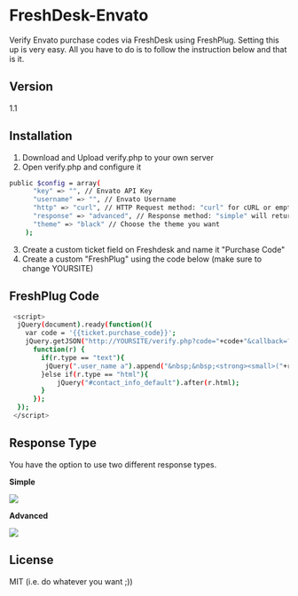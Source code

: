 FreshDesk-Envato
================

Verify Envato purchase codes via FreshDesk using FreshPlug. Setting this up is very easy. All you have to do is to follow the instruction below and that is it.

Version
----

1.1

Installation
-----------
1. Download and Upload verify.php to your own server
2. Open verify.php and configure it 

```sh
public $config = array(
      "key" => "", // Envato API Key
      "username" => "", // Envato Username
      "http" => "curl", // HTTP Request method: "curl" for cURL or empty for file_get_contents
      "response" => "advanced", // Response method: "simple" will return "Verifed or not verified" while "advanced" will return more info
      "theme" => "black" // Choose the theme you want
    ); 
```
3. Create a custom ticket field on Freshdesk and name it "Purchase Code"
4. Create a custom "FreshPlug" using the code below (make sure to change YOURSITE)

FreshPlug Code
--------------

```sh
 <script>
  jQuery(document).ready(function(){
    var code = '{{ticket.purchase_code}}';
  	jQuery.getJSON("http://YOURSITE/verify.php?code="+code+"&callback=?",
      function(r) {
        if(r.type == "text"){
         jQuery(".user_name a").append("&nbsp;&nbsp;<strong><small>("+r.text+")</small></strong>");
        }else if(r.type == "html"){
        	jQuery("#contact_info_default").after(r.html);
        }
      });
  });
 </script>
```

Response Type
--------------

You have the option to use two different response types. 

**Simple**

![](http://gempixel.com/i/simple.jpeg)

**Advanced**

![](http://gempixel.com/i/advanced.jpeg)

License
----

MIT (i.e. do whatever you want ;))
